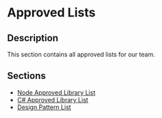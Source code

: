 # Approved Lists

## Description
This section contains all approved lists for our team.

## Sections

- [Node Approved Library List](./Approved%20Libraries%20Node.md)
- [C# Approved Library List](./)
- [Design Pattern List]()
